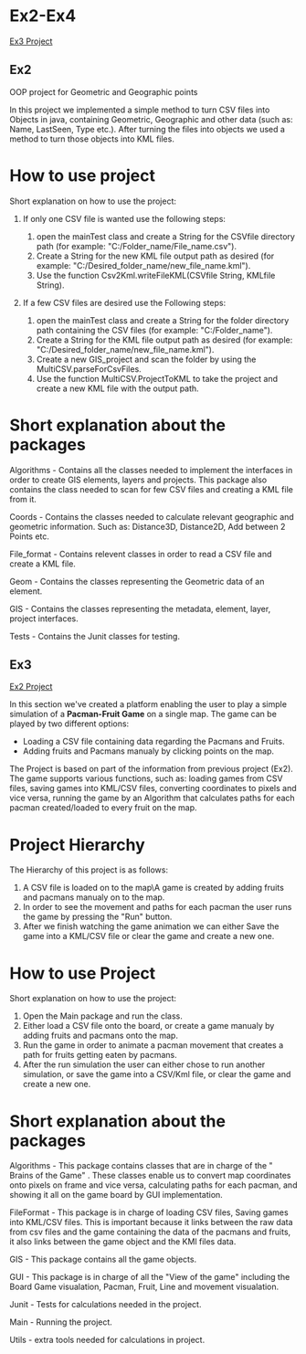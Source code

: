 # Ex2-Ex4
[Ex3 Project](#Ex3)


## Ex2
OOP project for Geometric and Geographic points 

In this project we implemented a simple method to turn CSV files into Objects in java, containing Geometric, Geographic and other data 
(such as: Name, LastSeen, Type etc.). After turning the files into objects we used a method to turn those objects into KML files.

# How to use project
Short explanation on how to use the project:
  1. If only one CSV file is wanted use the following steps:
      1. open the mainTest class and create a String for the CSVfile directory path (for example: "C:/Folder_name/File_name.csv").
      2. Create a String for the new KML file output path as desired (for example: "C:/Desired_folder_name/new_file_name.kml").
      3. Use the function Csv2Kml.writeFileKML(CSVfile String, KMLfile String).
    
  2. If a few CSV files are desired use the Following steps:
      1. open the mainTest class and create a String for the folder directory path containing the CSV files 
         (for example: "C:/Folder_name").
      2. Create a String for the KML file output path as desired (for example: "C:/Desired_folder_name/new_file_name.kml").
      3. Create a new GIS_project and scan the folder by using the MultiCSV.parseForCsvFiles.
      4. Use the function MultiCSV.ProjectToKML to take the project and create a new KML file with the output path.
 
 # Short explanation about the packages
   Algorithms - Contains all the classes needed to implement the interfaces in order to create GIS elements, layers and projects.
                This package also contains the class needed to scan for few CSV files and creating a KML file from it.
    
   Coords - Contains the classes needed to calculate relevant geographic and geometric information.
            Such as: Distance3D, Distance2D, Add between 2 Points etc.

   File_format - Contains relevent classes in order to read a CSV file and create a KML file.
   
   Geom - Contains the classes representing the Geometric data of an element.
   
   GIS - Contains the classes representing the metadata, element, layer, project interfaces.
   
   Tests - Contains the Junit classes for testing.
   
   

   
   ## Ex3
   
   [Ex2 Project](#Ex2)
   
   In this section we've created a platform enabling the user to play a simple simulation of a **Pacman-Fruit Game** on a single map.
   The game can be played by two different options:
   - Loading a CSV file containing data regarding the Pacmans and Fruits.
   - Adding fruits and Pacmans manualy by clicking points on the map.
   
   The Project is based on part of the information from previous project (Ex2). 
   The game supports various functions, such as: loading games from CSV files, saving games into KML/CSV files, converting coordinates
   to pixels and vice versa, running the game by an Algorithm that calculates paths for each pacman created/loaded to every fruit on the
   map.
   
   # Project Hierarchy
  The Hierarchy of this project is as follows:
  1. A CSV file is loaded on to the map\A game is created by adding fruits and pacmans manualy on to the map.
  2. In order to see the movement and paths for each pacman the user runs the game by pressing the "Run" button.
  3. After we finish watching the game animation we can either Save the game into a KML/CSV file or clear the game and create a new one.

   # How to use Project
   Short explanation on how to use the project:
   1. Open the Main package and run the class.
   2. Either load a CSV file onto the board, or create a game manualy by adding fruits and pacmans onto the map.
   3. Run the game in order to animate a pacman movement that creates a path for fruits getting eaten by pacmans.
   4. After the run simulation the user can either chose to run another simulation, or save the game into a CSV/Kml file, or clear the         game and create a new one.
   
   # Short explanation about the packages
   Algorithms - This package contains classes that are in charge of the " Brains of the Game" . These classes enable us to convert map
                coordinates onto pixels on frame and vice versa, calculating paths for each pacman, and showing it all on the game board
                by GUI implementation.
   
   FileFormat - This package is in charge of loading CSV files, Saving games into KML/CSV files. This is important because it links 
                between the raw data from csv files and the game containing the data of the pacmans and fruits, it also links between
                the game object and the KMl files data.
   
   GIS - This package contains all the game objects.
   
   GUI - This package is in charge of all the "View of the game" including the Board Game visualation, Pacman, Fruit, Line and movement
         visualation.
   
   Junit - Tests for calculations needed in the project.
   
   Main - Running the project.
   
   Utils - extra tools needed for calculations in project.
        
